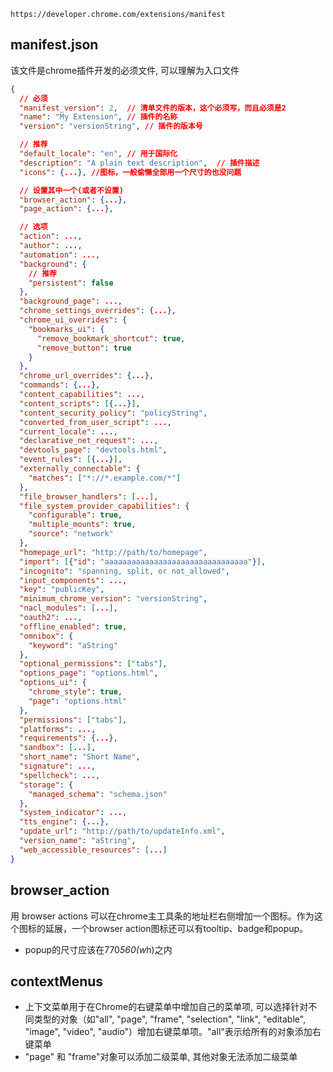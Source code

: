 `https://developer.chrome.com/extensions/manifest`
## manifest.json
该文件是chrome插件开发的必须文件, 可以理解为入口文件
``` json
{
  // 必须
  "manifest_version": 2,  // 清单文件的版本，这个必须写，而且必须是2
  "name": "My Extension", // 插件的名称
  "version": "versionString", // 插件的版本号

  // 推荐
  "default_locale": "en", // 用于国际化
  "description": "A plain text description",  // 插件描述
  "icons": {...}, //图标，一般偷懒全部用一个尺寸的也没问题

  // 设置其中一个(或者不设置)
  "browser_action": {...},
  "page_action": {...},

  // 选项
  "action": ...,
  "author": ...,
  "automation": ...,
  "background": {
    // 推荐
    "persistent": false
  },
  "background_page": ...,
  "chrome_settings_overrides": {...},
  "chrome_ui_overrides": {
    "bookmarks_ui": {
      "remove_bookmark_shortcut": true,
      "remove_button": true
    }
  },
  "chrome_url_overrides": {...},
  "commands": {...},
  "content_capabilities": ...,
  "content_scripts": [{...}],
  "content_security_policy": "policyString",
  "converted_from_user_script": ...,
  "current_locale": ...,
  "declarative_net_request": ...,
  "devtools_page": "devtools.html",
  "event_rules": [{...}],
  "externally_connectable": {
    "matches": ["*://*.example.com/*"]
  },
  "file_browser_handlers": [...],
  "file_system_provider_capabilities": {
    "configurable": true,
    "multiple_mounts": true,
    "source": "network"
  },
  "homepage_url": "http://path/to/homepage",
  "import": [{"id": "aaaaaaaaaaaaaaaaaaaaaaaaaaaaaaaa"}],
  "incognito": "spanning, split, or not_allowed",
  "input_components": ...,
  "key": "publicKey",
  "minimum_chrome_version": "versionString",
  "nacl_modules": [...],
  "oauth2": ...,
  "offline_enabled": true,
  "omnibox": {
    "keyword": "aString"
  },
  "optional_permissions": ["tabs"],
  "options_page": "options.html",
  "options_ui": {
    "chrome_style": true,
    "page": "options.html"
  },
  "permissions": ["tabs"],
  "platforms": ...,
  "requirements": {...},
  "sandbox": [...],
  "short_name": "Short Name",
  "signature": ...,
  "spellcheck": ...,
  "storage": {
    "managed_schema": "schema.json"
  },
  "system_indicator": ...,
  "tts_engine": {...},
  "update_url": "http://path/to/updateInfo.xml",
  "version_name": "aString",
  "web_accessible_resources": [...]
}
```

## browser_action
用 browser actions 可以在chrome主工具条的地址栏右侧增加一个图标。作为这个图标的延展，一个browser action图标还可以有tooltip、badge和popup。
- popup的尺寸应该在770*560(w*h)之内

## contextMenus
- 上下文菜单用于在Chrome的右键菜单中增加自己的菜单项, 可以选择针对不同类型的对象（如"all", "page", "frame", "selection", "link", "editable", "image", "video", "audio"）增加右键菜单项。"all"表示给所有的对象添加右键菜单
- "page" 和 "frame"对象可以添加二级菜单, 其他对象无法添加二级菜单